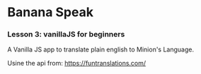 # Banana Speak

### Lesson 3: vanillaJS for beginners

A Vanilla JS app to translate plain english to Minion's Language.

Usine the api from: https://funtranslations.com/
